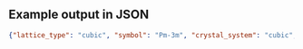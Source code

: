 ## Example output in JSON

```json
{"lattice_type": "cubic", "symbol": "Pm-3m", "crystal_system": "cubic", "point_group": "m-3m", "hall": "-P 4 2 3", "number": 221}
```
